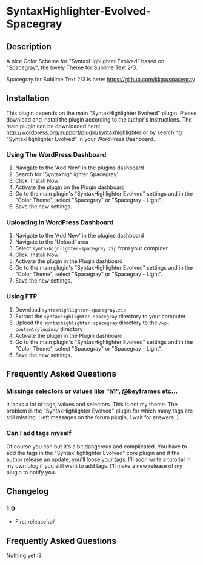 SyntaxHighlighter-Evolved-Spacegray
===================================

## Description 

A nice Color Scheme for "SyntaxHighlighter Evolved" based on "Spacegray", the lovely Theme  for Sublime Text 2/3.

Spacegray for Sublime Text 2/3 is here: https://github.com/kkga/spacegray

## Installation

This plugin depends on the main "SyntaxHighlighter Evolved" plugin. Please download and install the plugin according to the author's instructions. The main plugin can be downloaded here: http://wordpress.org/support/plugin/syntaxhighlighter or by searching "SyntaxHighlighter Evolved" in your WordPress Dashboard.

### Using The WordPress Dashboard

1. Navigate to the 'Add New' in the plugins dashboard
2. Search for 'Syntaxhighlighter Spacegray'
3. Click 'Install Now'
4. Activate the plugin on the Plugin dashboard
5. Go to the main plugin's "SyntaxHighlighter Evolved" settings and in the "Color Theme", select "Spacegray" or "Spacegray - Light".
6. Save the new settings.

### Uploading in WordPress Dashboard

1. Navigate to the 'Add New' in the plugins dashboard
2. Navigate to the 'Upload' area
3. Select `syntaxhighlighter-spacegray.zip` from your computer
4. Click 'Install Now'
5. Activate the plugin in the Plugin dashboard
6. Go to the main plugin's "SyntaxHighlighter Evolved" settings and in the "Color Theme", select "Spacegray" or "Spacegray - Light".
7. Save the new settings.

### Using FTP 

1. Download `syntaxhighlighter-spacegray.zip`
2. Extract the `syntaxhighlighter-spacegray` directory to your computer
3. Upload the `syntaxhighlighter-spacegray` directory to the `/wp-content/plugins/` directory
4. Activate the plugin in the Plugin dashboard
5. Go to the main plugin's "SyntaxHighlighter Evolved" settings and in the "Color Theme", select "Spacegray" or "Spacegray - Light".
6. Save the new settings.


## Frequently Asked Questions 

### Missings selectors or values like "h1", @keyframes etc...

It lacks a lot of tags, values ​​and selectors. This is not my theme. The problem is the "SyntaxHighlighter Evolved" plugin for which many tags are still missing. I left messages on the forum plugin, I wait for answers :)

### Can I add tags myself

Of course you can but it's a bit dangerous and complicated. You have to add the tags in the  "SyntaxHighlighter Evolved" core plugin and if the author release an update, you'll loose your tags. 
I'll soon write a tutorial in my own blog if you still want to add tags. I'll make a new release of my plugin to notify you.


## Changelog

### 1.0
* First release \o/

## Frequently Asked Questions

Nothing yet :3
